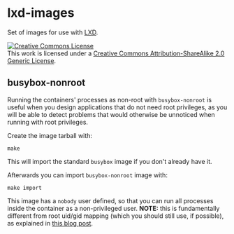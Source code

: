 # lxd-images

Set of images for use with [LXD](https://linuxcontainers.org/lxd/).

<a rel="license" href="http://creativecommons.org/licenses/by-sa/2.0/"><img alt="Creative Commons License" style="border-width:0" src="http://i.creativecommons.org/l/by-sa/2.0/88x31.png" /></a><br />This work is licensed under a <a rel="license" href="http://creativecommons.org/licenses/by-sa/2.0/">Creative Commons Attribution-ShareAlike 2.0 Generic License</a>.

## busybox-nonroot

Running the containers' processes as non-root with ``busybox-nonroot`` is useful when you design applications that do not need root privileges,
as you will be able to detect problems that would otherwise be unnoticed when running with root privileges.

Create the image tarball with:
```
make
```

This will import the standard ``busybox`` image if you don't already have it.

Afterwards you can import ``busybox-nonroot`` image with:
```
make import
```

This image has a ``nobody`` user defined, so that you can run all processes inside the container as a non-privileged user.
**NOTE:** this is fundamentally different from root uid/gid mapping (which you should still use, if possible), as explained in [this blog post](https://www.stgraber.org/2014/01/17/lxc-1-0-unprivileged-containers/).

